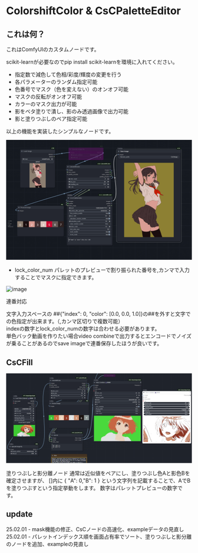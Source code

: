 #  ColorshiftColor & CsCPaletteEditor
## これは何？
これはComfyUIのカスタムノードです。

scikit-learnが必要なのでpip install scikit-learnを環境に入れてください。

- 指定数で減色して色相/彩度/輝度の変更を行う
- 各パラメーターのランダム指定可能
- 色番号でマスク（色を変えない）のオンオフ可能
- マスクの反転がオンオフ可能
- カラーのマスク出力が可能
- 影をベタ塗りで潰し、影のみ透過画像で出力可能
- 影と塗りつぶしのペア指定可能

以上の機能を実装したシンプルなノードです。  

![image](https://github.com/852wa/ComfyUI-ColorshiftColor/blob/master/example/workflow%20(2).png)


- lock_color_num
  パレットのプレビューで割り振られた番号を,カンマで入力することでマスクに指定できます。
  
![image](https://github.com/852wa/ComfyUI-ColorshiftColor/blob/master/example/samplecsc.gif)

連番対応

文字入力スペースの
##{"index": 0, "color": [0.0, 0.0, 1.0]}の##を外すと文字での色指定が出来ます。（,カンマ区切りで複数可能）  
indexの数字とlock_color_numの数字は合わせる必要があります。  
単色バック動画を作りたい場合video combineで出力するとエンコードでノイズが乗ることがあるのでsave imageで連番保存したほうが良いです。

## CsCFill
![image](https://github.com/852wa/ComfyUI-ColorshiftColor/blob/master/example/fillsample.png)

塗りつぶしと影分離ノード
通常は近似値をペアにし、塗りつぶし色Aと影色Bを確定させますが、
[]内に
{ "A": 0,"B": 1 }
という文字列を記載することで、AでBを塗りつぶすという指定挙動をします。
数字はパレットプレビューの数字です。

## update
25.02.01 - mask機能の修正、CsCノードの高速化、exampleデータの見直し  
25.02.01 - パレットインデックス順を画面占有率でソート、塗りつぶしと影分離のノードを追加、exampleの見直し
